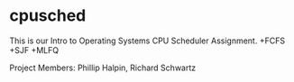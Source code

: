 cpusched
========

This is our Intro to Operating Systems CPU Scheduler Assignment.
+FCFS
+SJF
+MLFQ

Project Members: Phillip Halpin, Richard Schwartz
